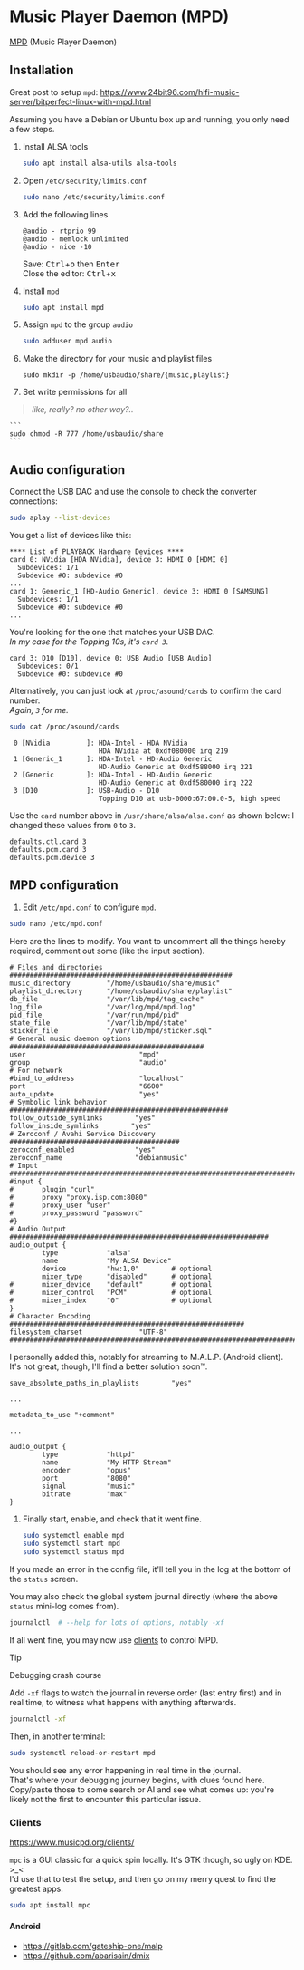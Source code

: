 # Music Player Daemon (MPD)

[MPD](https://www.musicpd.org/) (Music Player Daemon)






## Installation

Great post to setup `mpd`: https://www.24bit96.com/hifi-music-server/bitperfect-linux-with-mpd.html

Assuming you have a Debian or Ubuntu box up and running, you only need a few steps.

1. Install ALSA tools

    ```sh
    sudo apt install alsa-utils alsa-tools 
    ```

1. Open `/etc/security/limits.conf`

    ```sh
    sudo nano /etc/security/limits.conf
    ```

1. Add the following lines

    ```
    @audio - rtprio 99
    @audio - memlock unlimited
    @audio - nice -10
    ```

    Save: <kbd>Ctrl</kbd>+<kbd>o</kbd> then <kbd>Enter</kbd>  
    Close the editor: <kbd>Ctrl</kbd>+<kbd>x</kbd>  

1. Install `mpd`

    ```sh
    sudo apt install mpd
    ```

1. Assign `mpd` to the group `audio`

    ```sh
    sudo adduser mpd audio
    ```

1. Make the directory for your music and playlist files

    ```
    sudo mkdir -p /home/usbaudio/share/{music,playlist}
    ```

1. Set write permissions for all

>*like, really? no other way?..*

    ```
    sudo chmod -R 777 /home/usbaudio/share
    ```


## Audio configuration

Connect the USB DAC and use the console to check the converter connections:

```sh
sudo aplay --list-devices
```

You get a list of devices like this:

```
**** List of PLAYBACK Hardware Devices ****
card 0: NVidia [HDA NVidia], device 3: HDMI 0 [HDMI 0]
  Subdevices: 1/1
  Subdevice #0: subdevice #0
...
card 1: Generic_1 [HD-Audio Generic], device 3: HDMI 0 [SAMSUNG]
  Subdevices: 1/1
  Subdevice #0: subdevice #0
...
```

You're looking for the one that matches your USB DAC.  
*In my case for the Topping 10s, it's `card 3`.*

```
card 3: D10 [D10], device 0: USB Audio [USB Audio]
  Subdevices: 0/1
  Subdevice #0: subdevice #0
```

Alternatively, you can just look at `/proc/asound/cards` to confirm the card number.  
*Again, `3` for me.*

```sh
sudo cat /proc/asound/cards
```

```
 0 [NVidia         ]: HDA-Intel - HDA NVidia
                      HDA NVidia at 0xdf080000 irq 219
 1 [Generic_1      ]: HDA-Intel - HD-Audio Generic
                      HD-Audio Generic at 0xdf588000 irq 221
 2 [Generic        ]: HDA-Intel - HD-Audio Generic
                      HD-Audio Generic at 0xdf580000 irq 222
 3 [D10            ]: USB-Audio - D10
                      Topping D10 at usb-0000:67:00.0-5, high speed
```


Use the `card` number above in `/usr/share/alsa/alsa.conf` as shown below: I changed these values from `0` to `3`.

```
defaults.ctl.card 3
defaults.pcm.card 3
defaults.pcm.device 3
```


## MPD configuration

1. Edit `/etc/mpd.conf` to configure `mpd`.

```sh
sudo nano /etc/mpd.conf
```

Here are the lines to modify. You want to uncomment all the things hereby required, comment out some (like the input section).

```
# Files and directories #######################################################
music_directory         "/home/usbaudio/share/music"
playlist_directory      "/home/usbaudio/share/playlist"
db_file                 "/var/lib/mpd/tag_cache"
log_file                "/var/log/mpd/mpd.log"
pid_file                "/var/run/mpd/pid"
state_file              "/var/lib/mpd/state"
sticker_file            "/var/lib/mpd/sticker.sql"
# General music daemon options ################################################
user                            "mpd"
group                          	"audio"
# For network
#bind_to_address                "localhost"
port                            "6600"
auto_update     				"yes"
# Symbolic link behavior ######################################################
follow_outside_symlinks        "yes"
follow_inside_symlinks        "yes"
# Zeroconf / Avahi Service Discovery ##########################################
zeroconf_enabled               "yes"
zeroconf_name                  "debianmusic"
# Input #######################################################################
#input {
#       plugin "curl"
#       proxy "proxy.isp.com:8080"
#       proxy_user "user"
#       proxy_password "password"
#}
# Audio Output ################################################################
audio_output {
        type            "alsa"
        name            "My ALSA Device"
        device          "hw:1,0"        # optional
        mixer_type      "disabled"      # optional
#       mixer_device    "default"       # optional
#       mixer_control   "PCM"           # optional
#       mixer_index     "0"             # optional
}
# Character Encoding ##########################################################
filesystem_charset              "UTF-8"
###############################################################################
```

I personally added this, notably for streaming to M.A.L.P. (Android client). It's not great, though, I'll find a better solution soon™.

```
save_absolute_paths_in_playlists        "yes"

...

metadata_to_use "+comment"

...

audio_output {
        type            "httpd"
        name            "My HTTP Stream"
        encoder         "opus"
        port            "8080"
        signal          "music"
        bitrate         "max"
}

```

1. Finally start, enable, and check that it went fine.

    ```sh
    sudo systemctl enable mpd
    sudo systemctl start mpd
    sudo systemctl status mpd
    ```

If you made an error in the config file, it'll tell you in the log at the bottom of the `status` screen.

You may also check the global system journal directly (where the above `status` mini-log comes from). 

```sh
journalctl  # --help for lots of options, notably -xf
```

If all went fine, you may now use [clients](#clients) to control MPD.

> [!Tip]
> Debugging crash course
>
> Add `-xf` flags to watch the journal in reverse order (last entry first) and in real time, to witness what happens with anything afterwards.
> 
> ```sh
> journalctl -xf
> ```
> 
> Then, in another terminal:
> 
> ```sh
> sudo systemctl reload-or-restart mpd
> ```
> 
> You should see any error happening in real time in the journal.  
> That's where your debugging journey begins, with clues found here. Copy/paste those to some search or AI and see what comes up: you're likely not the first to encounter this particular issue.





### Clients

https://www.musicpd.org/clients/

`mpc` is a GUI classic for a quick spin locally. It's GTK though, so ugly on KDE. \>\_\<  
I'd use that to test the setup, and then go on my merry quest to find the greatest apps.

```sh
sudo apt install mpc
```




#### Android

- https://gitlab.com/gateship-one/malp
- https://github.com/abarisain/dmix




